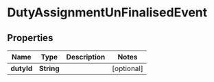 

# DutyAssignmentUnFinalisedEvent

## Properties

Name | Type | Description | Notes
------------ | ------------- | ------------- | -------------
**dutyId** | **String** |  |  [optional]



